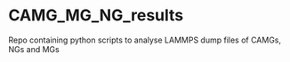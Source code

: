 # CAMG_MG_NG_results

Repo containing python scripts to analyse LAMMPS dump files of CAMGs, NGs and MGs